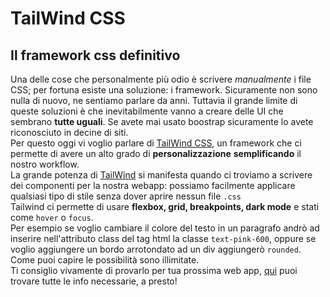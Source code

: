 <!--
{
"titolo":"Tailwind CSS il framework definitivo",
"desc":"Tailwind CSS, un framework css moderno e funzionale",
"data":"06/12/2021"
}
-->

# TailWind CSS

## Il framework css definitivo

Una delle cose che personalmente più odio è scrivere _manualmente_ i file CSS; per fortuna esiste una soluzione: i framework. Sicuramente non sono nulla di nuovo, ne sentiamo parlare da anni. Tuttavia il grande limite di queste soluzioni è che inevitabilmente vanno a creare delle UI che sembrano **tutte uguali**. Se avete mai usato boostrap sicuramente lo avete riconosciuto in decine di siti. \
Per questo oggi vi voglio parlare di [TailWind CSS](https://tailwindcss.com), un framework che ci permette di avere un alto grado di **personalizzazione** **semplificando** il nostro workflow. \
La grande potenza di [TailWind](https://tailwindcss.com) si manifesta quando ci troviamo a scrivere dei componenti per la nostra webapp: possiamo facilmente applicare qualsiasi tipo di stile senza dover aprire nessun file `.css` \
Tailwind ci permette di usare **flexbox, grid, breakpoints, dark mode** e stati come `hover` o `focus`. \
Per esempio se voglio cambiare il colore del testo in un paragrafo andrò ad inserire nell'attributo class del tag html la classe `text-pink-600`, oppure se voglio aggiungere un bordo arrotondato ad un div aggiungerò `rounded`. Come puoi capire le possibilità sono illimitate. \
Ti consiglio vivamente di provarlo per tua prossima web app, [qui](https://tailwindcss.com) puoi trovare tutte le info necessarie, a presto!
